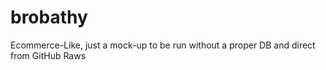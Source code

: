# brobathy
Ecommerce-Like, just a mock-up to be run without a proper DB and direct from GitHub Raws
